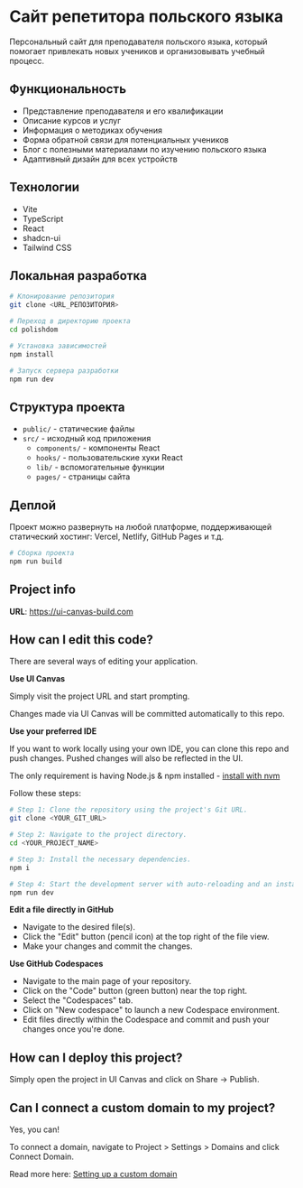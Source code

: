 # Сайт репетитора польского языка

Персональный сайт для преподавателя польского языка, который помогает привлекать новых учеников и организовывать учебный процесс.

## Функциональность

- Представление преподавателя и его квалификации
- Описание курсов и услуг
- Информация о методиках обучения
- Форма обратной связи для потенциальных учеников
- Блог с полезными материалами по изучению польского языка
- Адаптивный дизайн для всех устройств

## Технологии

- Vite
- TypeScript
- React
- shadcn-ui
- Tailwind CSS

## Локальная разработка

```sh
# Клонирование репозитория
git clone <URL_РЕПОЗИТОРИЯ>

# Переход в директорию проекта
cd polishdom

# Установка зависимостей
npm install

# Запуск сервера разработки
npm run dev
```

## Структура проекта

- `public/` - статические файлы
- `src/` - исходный код приложения
  - `components/` - компоненты React
  - `hooks/` - пользовательские хуки React
  - `lib/` - вспомогательные функции
  - `pages/` - страницы сайта

## Деплой

Проект можно развернуть на любой платформе, поддерживающей статический хостинг: Vercel, Netlify, GitHub Pages и т.д.

```sh
# Сборка проекта
npm run build
```

## Project info

**URL**: https://ui-canvas-build.com

## How can I edit this code?

There are several ways of editing your application.

**Use UI Canvas**

Simply visit the project URL and start prompting.

Changes made via UI Canvas will be committed automatically to this repo.

**Use your preferred IDE**

If you want to work locally using your own IDE, you can clone this repo and push changes. Pushed changes will also be reflected in the UI.

The only requirement is having Node.js & npm installed - [install with nvm](https://github.com/nvm-sh/nvm#installing-and-updating)

Follow these steps:

```sh
# Step 1: Clone the repository using the project's Git URL.
git clone <YOUR_GIT_URL>

# Step 2: Navigate to the project directory.
cd <YOUR_PROJECT_NAME>

# Step 3: Install the necessary dependencies.
npm i

# Step 4: Start the development server with auto-reloading and an instant preview.
npm run dev
```

**Edit a file directly in GitHub**

- Navigate to the desired file(s).
- Click the "Edit" button (pencil icon) at the top right of the file view.
- Make your changes and commit the changes.

**Use GitHub Codespaces**

- Navigate to the main page of your repository.
- Click on the "Code" button (green button) near the top right.
- Select the "Codespaces" tab.
- Click on "New codespace" to launch a new Codespace environment.
- Edit files directly within the Codespace and commit and push your changes once you're done.

## How can I deploy this project?

Simply open the project in UI Canvas and click on Share -> Publish.

## Can I connect a custom domain to my project?

Yes, you can!

To connect a domain, navigate to Project > Settings > Domains and click Connect Domain.

Read more here: [Setting up a custom domain](https://docs.ui-canvas.com/tips-tricks/custom-domain#step-by-step-guide)
